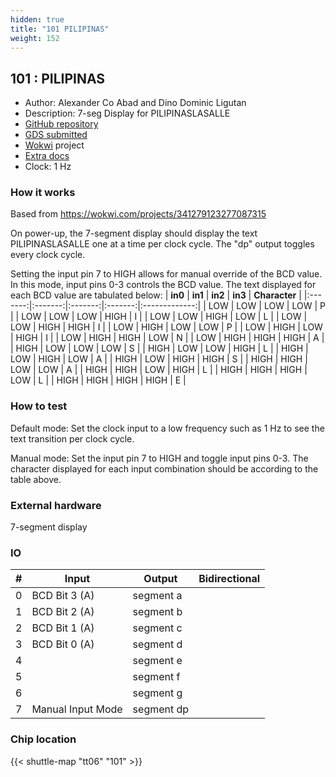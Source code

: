 ```yaml
---
hidden: true
title: "101 PILIPINAS"
weight: 152
---
```


## 101 : PILIPINAS

* Author: Alexander Co Abad and Dino Dominic Ligutan
* Description: 7-seg Display for PILIPINASLASALLE
* [GitHub repository](https://github.com/alexandercoabad/PILIPINAS)
* [GDS submitted](https://github.com/alexandercoabad/PILIPINAS/actions/runs/8614186498)
* [Wokwi](https://wokwi.com/projects/392873974467527681) project
* [Extra docs]()
* Clock: 1 Hz

<!---

This file is used to generate your project datasheet. Please fill in the information below and delete any unused
sections.

You can also include images in this folder and reference them in the markdown. Each image must be less than
512 kb in size, and the combined size of all images must be less than 1 MB.
-->


### How it works

Based from https://wokwi.com/projects/341279123277087315

On power-up, the 7-segment display should display the text PILIPINASLASALLE one at a time per clock cycle. The "dp" output toggles every clock cycle.

Setting the input pin 7 to HIGH allows for manual override of the BCD value. In this mode, input pins 0-3 controls the BCD value. The text displayed for each BCD value are tabulated below:
| **in0** | **in1** | **in2** | **in3** | **Character** |
|:-------:|:-------:|:-------:|:-------:|:-------------:|
|   LOW   |   LOW   |   LOW   |   LOW   |       P       |
|   LOW   |   LOW   |   LOW   |   HIGH  |       I       |
|   LOW   |   LOW   |   HIGH  |   LOW   |       L       |
|   LOW   |   LOW   |   HIGH  |   HIGH  |       I       |
|   LOW   |   HIGH  |   LOW   |   LOW   |       P       |
|   LOW   |   HIGH  |   LOW   |   HIGH  |       I       |
|   LOW   |   HIGH  |   HIGH  |   LOW   |       N       |
|   LOW   |   HIGH  |   HIGH  |   HIGH  |       A       |
|   HIGH  |   LOW   |   LOW   |   LOW   |       S       |
|   HIGH  |   LOW   |   LOW   |   HIGH  |       L       |
|   HIGH  |   LOW   |   HIGH  |   LOW   |       A       |
|   HIGH  |   LOW   |   HIGH  |   HIGH  |       S       |
|   HIGH  |   HIGH  |   LOW   |   LOW   |       A       |
|   HIGH  |   HIGH  |   LOW   |   HIGH  |       L       |
|   HIGH  |   HIGH  |   HIGH  |   LOW   |       L       |
|   HIGH  |   HIGH  |   HIGH  |   HIGH  |       E       |

### How to test

Default mode: Set the clock input to a low frequency such as 1 Hz to see the text transition per clock cycle.

Manual mode: Set the input pin 7 to HIGH and toggle input pins 0-3. The character displayed for each input combination should be according to the table above.

### External hardware

7-segment display


### IO

| #             | Input    | Output   | Bidirectional   |
| ------------- | -------- | -------- | --------------- |
| 0 | BCD Bit 3 (A)  | segment a  |      |
| 1 | BCD Bit 2 (A)  | segment b  |      |
| 2 | BCD Bit 1 (A)  | segment c  |      |
| 3 | BCD Bit 0 (A)  | segment d  |      |
| 4 |   | segment e  |      |
| 5 |   | segment f  |      |
| 6 |   | segment g  |      |
| 7 | Manual Input Mode  | segment dp  |      |


### Chip location

{{< shuttle-map "tt06" "101" >}}
